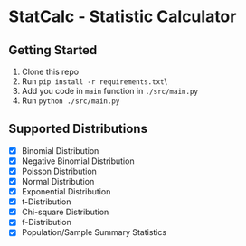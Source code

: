# StatCalc - Statistic Calculator

## Getting Started

1. Clone this repo
2. Run `pip install -r requirements.txt`\
3. Add you code in `main` function in `./src/main.py`
4. Run `python ./src/main.py`

## Supported Distributions

- [x] Binomial Distribution
- [x] Negative Binomial Distribution
- [x] Poisson Distribution
- [x] Normal Distribution
- [x] Exponential Distribution
- [x] t-Distribution
- [x] Chi-square Distribution
- [x] f-Distribution
- [x] Population/Sample Summary Statistics
